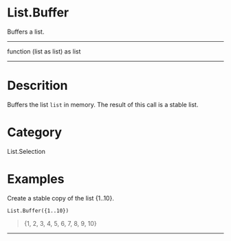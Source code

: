 ﻿# List.Buffer
Buffers a list.
***
function (list as list) as list
***
# Descrition 
Buffers the list <code>list</code> in memory. The result of this call is a stable list.
# Category 
List.Selection
# Examples 
Create a stable copy of the list {1..10}.
```
List.Buffer({1..10})
```
> {1, 2, 3, 4, 5, 6, 7, 8, 9, 10}
***
